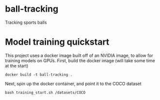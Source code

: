 # ball-tracking

Tracking sports balls

# Model training quickstart

This project uses a docker image built off of an NVIDIA image, to allow for 
training models on GPUs.
First, build the docker image (will take some time at the start)
```
docker build -t ball-tracking .
```


Next, spin up the docker container, and point it to the COCO dataset

```
bash training_start.sh /datasets/COCO
```


